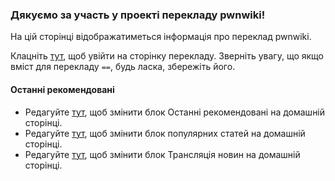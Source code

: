 ### Дякуємо за участь у проекті перекладу pwnwiki!

На цій сторінці відображатиметься інформація про переклад pwnwiki.

Клацніть [тут](https://www.pwnwiki.org/index.php?title=Special:PageTranslation), щоб увійти на сторінку перекладу. Зверніть увагу, що якщо вміст для перекладу `==`, будь ласка, збережіть його.

#### Останні рекомендовані

-   Редагуйте [тут](https://www.pwnwiki.org/index.php?title=Template:Recommended_Ukrainian), щоб змінити блок Останні рекомендовані на домашній сторінці.
-   Редагуйте [тут](https://www.pwnwiki.org/index.php?title=Template:Popular_Ukrainian), щоб змінити блок популярних статей на домашній сторінці.
-   Редагуйте [тут](https://www.pwnwiki.org/index.php?title=Template:News_Ukrainian), щоб змінити блок Трансляція новин на домашній сторінці.

